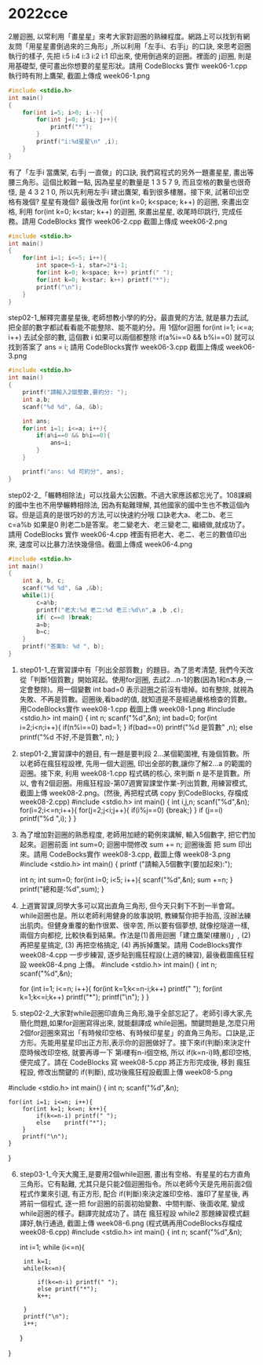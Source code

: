 # 2022cce
2層迴圈, 以常利用「畫星星」來考大家對迴圈的熟練程度。網路上可以找到有網友問「用星星畫倒過來的三角形」,所以利用「左手i、右手j」的口訣, 來思考迴圈執行的樣子, 先把 i:5 i:4 i:3 i:2 i:1 印出來, 使用倒過來的迴圈。裡面的 j迴圈, 則是用基礎型, 便可畫出你想要的星星形狀。請用 CodeBlocks 實作 week06-1.cpp 執行時有附上鷹架, 截圖上傳成 week06-1.png
```cpp
#include <stdio.h>
int main()
{
    for(int i=5; i>0; i--){
        for(int j=0; j<i; j++){
            printf("*");
        }
        printf("i:%d星星\n" ,i);
    }
}

```

有了「左手i 當鷹架, 右手j 一直做」的口訣, 我們寫程式的另外一題畫星星, 畫出等腰三角形。這個比較難一點, 因為星星的數量是 1 3 5 7 9, 而且空格的數量也很奇怪, 是 4 3 2 1 0, 所以先利用左手i 建出鷹架, 看到很多樓層。接下來, 試著印出空格有幾個? 星星有幾個? 最後改用 for(int k=0; k<space; k++) 的迴圈, 來畫出空格, 利用 for(int k=0; k<star; k++) 的迴圈, 來畫出星星, 收尾時印跳行, 完成任務。請用 CodeBlocks 實作 week06-2.cpp 截圖上傳成 week06-2.png
```cpp
#include <stdio.h>
int main()
{
    for(int i=1; i<=5; i++){
        int space=5-i, star=2*i-1;
        for(int k=0; k<space; k++) printf(" ");
        for(int k=0; k<star; k++) printf("*");
        printf("\n");
    }
}

```
step02-1_解釋完畫星星後, 老師想教小學的約分。最直覺的方法, 就是暴力去試,把全部的數字都試看看能不能整除、能不能約分。用 1個for迴圈 for(int i=1; i<=a; i++) 去試全部的數, 這個數 i 如果可以兩個都整除 if(a%i==0 && b%i==0) 就可以找到答案了 ans = i; 請用 CodeBlocks實作 week06-3.cpp 截圖上傳成 week06-3.png
```cpp
#include <stdio.h>
int main()
{
    printf("請輸入2個整數,要約分: ");
    int a,b;
    scanf("%d %d", &a, &b);

    int ans;
    for(int i=1; i<=a; i++){
        if(a%i==0 && b%i==0){
            ans=i;
        }
    }

    printf("ans: %d 可約分", ans);
}

```
step02-2_「輾轉相除法」可以找最大公因數。不過大家應該都忘光了。108課綱的國中生也不用學輾轉相除法, 因為有點難理解, 其他國家的國中生也不教這個內容。但是這真的是很巧妙的方法,可以快速約分哦 口訣老大a、老二b、老三c=a%b 如果是0 則老二b是答案。老二變老大、老三變老二, 繼續做,就成功了。請用 CodeBlocks 實作 week06-4.cpp 裡面有把老大、老二、老三的數值印出來, 速度可以比暴力法快幾億倍。截圖上傳成 week06-4.png
```cpp
#include <stdio.h>
int main()
{
    int a, b, c;
    scanf("%d %d", &a ,&b);
    while(1){
        c=a%b;
        printf("老大:%d 老二:%d 老三:%d\n",a ,b ,c);
        if( c==0 )break;
        a=b;
        b=c;
    }
    printf("答案b: %d ", b);
}

```

1. step01-1_在實習課中有「列出全部質數」的題目。為了思考清楚, 我們今天改從「判斷1個質數」開始寫起。使用for迴圈, 去試2...n-1的數(因為1和n本身,一定會整除)。用一個變數 int bad=0 表示迴圈之前沒有壞掉。如有整除, 就視為失敗、不再是質數。迴圈後,看bad的值, 就知道是不是經過嚴格檢查的質數。用CodeBlocks實作 week08-1.cpp 截圖上傳 week08-1.png
#include <stdio.h>
int main()
{
    int n;
    scanf("%d",&n);
    int bad=0;
    for(int i=2;i<n;i++){
        if(n%i==0) bad=1;
    }
    if(bad==0) printf("%d 是質數" ,n);
    else printf("%d 不好,不是質數", n);
}


2. step01-2_實習課中的題目, 有一題是要判段 2...某個範圍裡, 有幾個質數。所以老師在瘋狂程設裡, 先用一個大迴圈, 印出全部的數,讓你了解2...a 的範圍的迴圈。接下來, 利用 week08-1.cpp 程式碼的核心, 來判斷 n 是不是質數。所以, 會有2個迴圈。用瘋狂程設-第07週實習課堂作業-列出質數, 用練習模式, 截圖上傳 week08-2.png。(然後, 再把程式碼 copy 到CodeBlocks, 存檔成 week08-2.cpp)
#include <stdio.h>
int main()
{
	int i,j,n;
	scanf("%d",&n);
	for(i=2;i<=n;i++){
		for(j=2;j<i;j++){
			if(i%j==0)
			{break;}
		}
		if (j==i)
		printf("%d ",i);
	}
}


3. 為了增加對迴圈的熟悉程度, 老師用加總的範例來講解, 輸入5個數字, 把它們加起來。迴圈前面 int sum=0; 迴圈中間修改 sum += n; 迴圈後面 把 sum 印出來。請用 CodeBocks實作 week08-3.cpp, 截圖上傳 week08-3.png
#include <stdio.h>
int main()
{
    printf ("請輸入5個數字(要加起來):");

    int n;
    int sum=0;
    for(int i=0; i<5; i++){
        scanf("%d",&n);
        sum +=n;
    }
    printf("總和是:%d",sum);
}


4. 上週實習課,同學大多可以寫出直角三角形, 但今天只剩下不到一半會寫。while迴圈也是。所以老師利用健身的故事說明, 教練幫你把手抬高, 沒辦法練出肌肉。但健身重覆的動作很累、很辛苦, 所以要有個夢想, 就像挖隧道一樣,兩個方向都挖, 比較快看到結果。作法是(1)善用迴圈「建立鷹架(樓層i)」, (2)再把星星搞定, (3) 再把空格搞定, (4) 再拆掉鷹架。請用 CodeBlocks實作 week08-4.cpp 一步步練習, 逐步貼到瘋狂程設(上週的練習), 最後截圖瘋狂程設 week08-4.png 上傳。
#include <stdio.h>
int main()
{
    int n;
    scanf("%d",&n);

    for (int i=1; i<=n; i++){
        for(int k=1;k<=n-i;k++) printf(" ");
        for(int k=1;k<=i;k++) printf("*");
        printf("\n");
        }
}


5. step02-2_大家對while迴圈印直角三角形,幾乎全部忘記了。老師引導大家,先簡化問題,如果for迴圈寫得出來, 就能翻譯成 while迴圈。關鍵問題是,怎麼只用2個for迴圈來寫出「有時候印空格、有時候印星星」的直角三角形。口訣是,正方形。先能用星星印出正方形,表示你的迴圈做好了。接下來if(判斷)來決定什麼時候改印空格, 就要再導一下 第i樓有n-i個空格, 所以 if(k=n-i)時,都印空格,便完成了。請在 CodeBlocks 寫 week08-5.cpp 將正方形完成後, 移到 瘋狂程設, 修改出關鍵的 if(判斷), 成功後瘋狂程設截圖上傳 week08-5.png

#include <stdio.h>
int main()
{
	int n;
	scanf("%d",&n);

	for(int i=1; i<=n; i++){
		for(int k=1; k<=n; k++){
			if(k<=n-i) printf(" ");
			else	printf("*");
		}
		printf("\n");
	}


}


6. step03-1_今天大魔王,是要用2個while迴圈, 畫出有空格、有星星的右方直角三角形。它有點難, 尤其只是只能2個迴圈指令。所以老師今天是先用前面2個程式作業來引選, 有正方形, 配合 if(判斷)來決定誰印空格、誰印了星星後, 再將前一個程式, 逐一把 for迴圈的前面初始變數、中間判斷、後面收尾, 變成 while迴圈的樣子。翻譯完就成功了。請在 瘋狂程設 while2 那題練習模式翻譯好,執行通過, 截圖上傳 week08-6.png (程式碼再用CodeBlocks存檔成week08-6.cpp)
#include <stdio.h>
int main()
{
	int n;
	scanf("%d",&n);

	int i=1;
	while (i<=n){

		int k=1;
		while(k<=n){

			if(k<=n-i) printf(" ");
			else printf("*");
			k++;

		}
		printf("\n");
		i++;
	}


}


